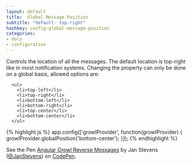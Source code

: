 ```yaml
---
layout: default
title:  Global Message Position
subtitle: "default: top-right"
hashkey: config-global-message-position
categories:
- docs
- configuration
---
```


<div class="row">
  <div class="col-md-6">
    <p>Controls the location of all the messages. The default location is top-right like in most notification systems.
      Changing the property can only be done on a global basis, allowed options are:</p>

      <ul>
        <li>top-left</li>
        <li>top-right</li>
        <li>bottom-left</li>
        <li>bottom-right</li>
        <li>top-center</li>
        <li>bottom-center</li>
      </ul>

{% highlight js %}
app.config(['growlProvider', function(growlProvider) {
  growlProvider.globalPosition('bottom-center');
}]);
{% endhighlight %}
  </div>
  <div class="col-md-6">
    <p data-height="268" data-theme-id="0" data-slug-hash="tGunH" data-default-tab="result" class='codepen'>See the Pen <a href='http://codepen.io/JanStevens/pen/tGunH/'>Angular Growl Reverse Messages</a> by Jan Stevens (<a href='http://codepen.io/JanStevens'>@JanStevens</a>) on <a href='http://codepen.io'>CodePen</a>.</p>
  </div>
</div>
